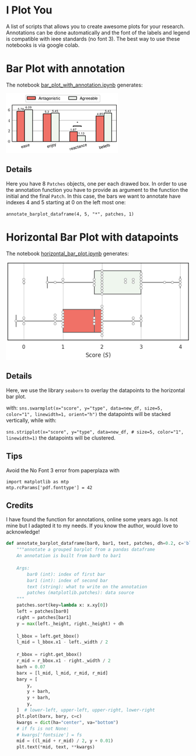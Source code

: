 # I Plot You
A list of scripts that allows you to create awesome plots for your research. Annotations can be done automatically and the font of the labels and legend is compatible with ieee standards (no font 3).
The best way to use these notebooks is via google colab.

# Bar Plot with annotation

The notebook [bar_plot_with_annotation.ipynb](./bar_plot_with_annotation.ipynb) generates:

![img](./barplot.png)

## Details
Here you have 8 ``Patches`` objects, one per each drawed box. In order to use the annotation function you have to provide as argument to the function the initial and the final ``Patch``.
In this case, the bars we want to annotate have indexes 4 and 5 starting at 0 on the left most one:

``annotate_barplot_dataframe(4, 5, "*", patches, 1)``


# Horizontal Bar Plot with datapoints
The notebook [horizontal_bar_plot.ipynb](./horizontal_bar_plot.ipynb) generates:

![himg](./hbarplot.png)

## Details
Here, we use the library `seaborn` to overlay the datapoints to the horizontal bar plot.

with:
``
sns.swarmplot(x="score", y="type", data=new_df,
              size=5, color="1", linewidth=1, orient="h")
``
the datapoints will be stacked vertically, while with:

``
sns.stripplot(x="score", y="type", data=new_df,
              # size=5, color="1", linewidth=1)
``
the datapoints will be clustered.


## Tips
Avoid the No Font 3 error from paperplaza with

```
import matplotlib as mtp
mtp.rcParams['pdf.fonttype'] = 42
```

## Credits
I have found the function for annotations, online some years ago. Is not mine but I adapted it to my needs.
If you know the author, would love to acknowledge! 


```python
def annotate_barplot_dataframe(bar0, bar1, text, patches, dh=0.2, c='black'):
    """annotate a grouped barplot from a pandas dataframe
    An annotation is built from bar0 to bar1

    Args:
        bar0 (int): index of first bar
        bar1 (int): index of second bar
        text (string): what to write on the annotation
        patches (matplotlib.patches): data source
    """
    patches.sort(key=lambda x: x.xy[0])
    left = patches[bar0]
    right = patches[bar1]
    y = max(left._height, right._height) + dh

    l_bbox = left.get_bbox()
    l_mid = l_bbox.x1 - left._width / 2

    r_bbox = right.get_bbox()
    r_mid = r_bbox.x1 - right._width / 2
    barh = 0.07
    barx = [l_mid, l_mid, r_mid, r_mid]
    bary = [
        y,
        y + barh,
        y + barh,
        y,
    ]  # lower-left, upper-left, upper-right, lower-right
    plt.plot(barx, bary, c=c)
    kwargs = dict(ha="center", va="bottom")
    # if fs is not None:
    # kwargs['fontsize'] = fs
    mid = ((l_mid + r_mid) / 2, y + 0.01)
    plt.text(*mid, text, **kwargs)
```